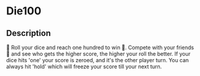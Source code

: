 # Die100
## Description
🎲 Roll your dice and reach one hundred to win 💯. Compete with your friends 👊 and see who gets the higher score, the higher your roll the better. If your dice hits 'one' your score is zeroed, and it's the other player turn. You can always hit 'hold' which will freeze your score till your next turn.
